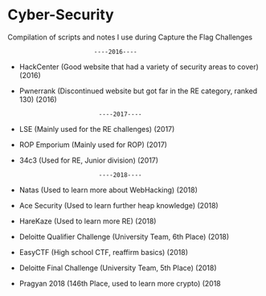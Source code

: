 # Cyber-Security
Compilation of scripts and notes I use during Capture the Flag Challenges

                            ----2016----
- HackCenter (Good website that had a variety of security areas to cover) (2016)
- Pwnerrank	(Discontinued website but got far in the RE category, ranked 130) (2016)

                            ----2017----
- LSE (Mainly used for the RE challenges) (2017)
- ROP Emporium (Mainly used for ROP) (2017)
- 34c3 (Used for RE, Junior division) (2017)

                            ----2018----
- Natas (Used to learn more about WebHacking) (2018)
- Ace Security (Used to learn further heap knowledge) (2018)
- HareKaze (Used to learn more RE) (2018)
- Deloitte Qualifier Challenge (University Team, 6th Place) (2018)
- EasyCTF (High school CTF, reaffirm basics) (2018)
- Deloitte Final Challenge (University Team, 5th Place) (2018)
- Pragyan 2018 (146th Place, used to learn more crypto) (2018
